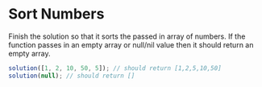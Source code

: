 # Sort Numbers

Finish the solution so that it sorts the passed in array of numbers. If the function passes in an empty array or null/nil value then it should return an empty array.

```javascript
solution([1, 2, 10, 50, 5]); // should return [1,2,5,10,50]
solution(null); // should return []
```
